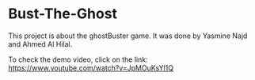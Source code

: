 # Bust-The-Ghost
 This project is about the ghostBuster game. It was done by Yasmine Najd and Ahmed Al Hilal. 
 
 To check the demo video, click on the link: https://www.youtube.com/watch?v=JpMOuKsYl1Q
